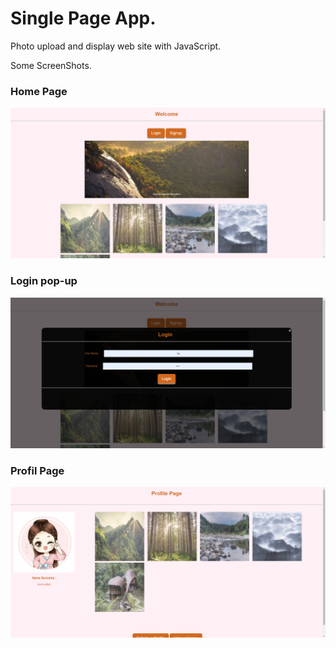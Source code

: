 # Single Page App.
Photo upload and display web site with JavaScript.

Some ScreenShots.

### Home Page
![Home Page](photos/homepagee.png)


### Login pop-up 
![Login](photos/login.png)

### Profil Page
![Profil Page](photos/profilPage.png)